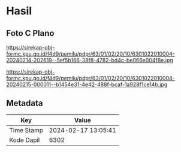 # Hasil

## Foto C Plano

https://sirekap-obj-formc.kpu.go.id/f4d9/pemilu/pdpr/63/01/02/20/10/6301022010004-20240214-202619--5ef5b166-38f8-4782-bd4c-be066e004f8e.jpg

https://sirekap-obj-formc.kpu.go.id/f4d9/pemilu/pdpr/63/01/02/20/10/6301022010004-20240215-000011--b1454e31-4e42-488f-bcaf-1a928f1ce14b.jpg


## Metadata

| Key        | Value               |
| ---------- | ------------------- |
| Time Stamp | 2024-02-17 13:05:41 |
| Kode Dapil | 6302                |



